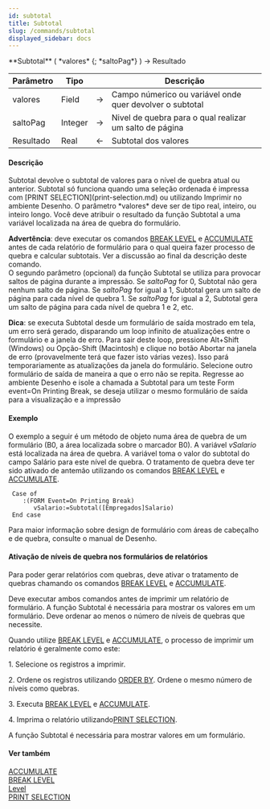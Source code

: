 ```yaml
---
id: subtotal
title: Subtotal
slug: /commands/subtotal
displayed_sidebar: docs
---
```


<!--REF #_command_.Subtotal.Syntax-->**Subtotal** ( *valores* {; *saltoPag*} ) -> Resultado<!-- END REF-->
<!--REF #_command_.Subtotal.Params-->
| Parâmetro | Tipo |  | Descrição |
| --- | --- | --- | --- |
| valores | Field | &srarr; | Campo númerico ou variável onde quer devolver o subtotal |
| saltoPag | Integer | &srarr; | Nivel de quebra para o qual realizar um salto de página |
| Resultado | Real | &larr; | Subtotal dos valores |

<!-- END REF-->

#### Descrição 

<!--REF #_command_.Subtotal.Summary-->Subtotal devolve o subtotal de valores para o nível de quebra atual ou anterior.<!-- END REF--> Subtotal só funciona quando uma seleção ordenada é impressa com [PRINT SELECTION](print-selection.md) ou utilizando Imprimir no ambiente Desenho. O parâmetro *valores* deve ser de tipo real, inteiro, ou inteiro longo. Você deve atribuir o resultado da função Subtotal a uma variável localizada na área de quebra do formulário.  

**Advertência**: deve executar os comandos [BREAK LEVEL](break-level.md) e [ACCUMULATE](accumulate.md) antes de cada relatório de formulário para o qual queira fazer processo de quebra e calcular subtotais. Ver a discussão ao final da descrição deste comando.  
 O segundo parâmetro (opcional) da função Subtotal se utiliza para provocar saltos de página durante a impressão. Se *saltoPag* for 0, Subtotal não gera nenhum salto de página. Se *saltoPag* for igual a 1, Subtotal gera um salto de página para cada nível de quebra 1\. Se *saltoPag* for igual a 2, Subtotal gera um salto de página para cada nível de quebra 1 e 2, etc.  
  
**Dica**: se executa Subtotal desde um formulário de saída mostrado em tela, um erro será gerado, disparando um loop infinito de atualizações entre o formulário e a janela de erro. Para sair deste loop, pressione Alt+Shift (Windows) ou Opção-Shift (Macintosh) e clique no botão Abortar na janela de erro (provavelmente terá que fazer isto várias vezes). Isso pará temporariamente as atualizações da janela do formulário. Selecione outro formulário de saída de maneira a que o erro não se repita. Regresse ao ambiente Desenho e isole a chamada a Subtotal para um teste Form event=On Printing Break,  se deseja utilizar o mesmo formulário de saída para a visualização e a impressão 

#### Exemplo 

O exemplo a seguir é um método de objeto numa área de quebra de um formulário (B0, a área localizada sobre o marcador B0). A variável *vSalario* está localizada na área de quebra. A variável toma o valor do subtotal do campo Salário para este nível de quebra. O tratamento de quebra deve ter sido ativado de antemão utilizando os comandos [BREAK LEVEL](break-level.md) e [ACCUMULATE](accumulate.md).

```4d
 Case of
    :(FORM Event=On Printing Break)
       vSalario:=Subtotal([Empregados]Salario)
 End case
```

Para maior informação sobre design de formulário com áreas de cabeçalho e de quebra, consulte o manual de Desenho.

#### Ativação de níveis de quebra nos formulários de relatórios 

Para poder gerar relatórios com quebras, deve ativar o tratamento de quebras chamando os comandos [BREAK LEVEL](break-level.md) e [ACCUMULATE](accumulate.md).  
  
Deve executar ambos comandos antes de imprimir um relatório de formulário. A função Subtotal é necessária para mostrar os valores em um formulário. Deve ordenar ao menos o número de níveis de quebras que necessite.  
  
Quando utilize [BREAK LEVEL](break-level.md) e [ACCUMULATE](accumulate.md), o processo de imprimir um relatório é geralmente como este:  
  
1\. Selecione os registros a imprimir.  
  
2\. Ordene os registros utilizando [ORDER BY](order-by.md). Ordene o mesmo número de níveis como quebras.  
  
3\. Executa [BREAK LEVEL](break-level.md) e [ACCUMULATE](accumulate.md).  
  
4\. Imprima o relatório utilizando[PRINT SELECTION](print-selection.md).  
  
A função Subtotal é necessária para mostrar valores em um formulário.  

#### Ver também 

[ACCUMULATE](accumulate.md)  
[BREAK LEVEL](break-level.md)  
[Level ](level.md)  
[PRINT SELECTION](print-selection.md)  